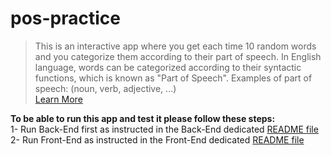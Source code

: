 # pos-practice
> This is an interactive app where you get each time 10 random words and you categorize them according to their part of speech. In English language,
 words can be categorized according to their syntactic functions, which is known as "Part of Speech". Examples of part of speech: (noun, verb, adjective, ...) <br/>
 [Learn More](https://en.wikipedia.org/wiki/Part_of_speech)

**To be able to run this app and test it please follow these steps:** <br/>
1- Run Back-End first as instructed in the Back-End dedicated [README file]() <br/>
2- Run Front-End as instructed in the Front-End dedicated [README file]()
